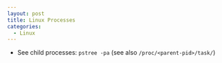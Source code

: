 ```yaml
---
layout: post
title: Linux Processes
categories:
  - Linux
---
```

* See child processes: `pstree -pa` (see also `/proc/<parent-pid>/task/`)
